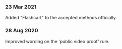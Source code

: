 ### 23 Mar 2021

Added "Flashcart" to the accepted methods officially.

### 28 Aug 2020

Improved wording on the 'public video proof' rule.
